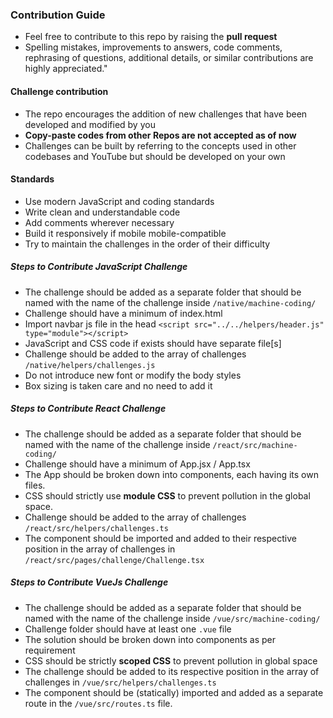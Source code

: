 ### Contribution Guide

- Feel free to contribute to this repo by raising the **pull request**
- Spelling mistakes, improvements to answers, code comments, rephrasing of questions, additional details, or similar contributions are highly appreciated."

#### Challenge contribution

- The repo encourages the addition of new challenges that have been developed and modified by you
- __Copy-paste codes from other Repos are not accepted as of now__
- Challenges can be built by referring to the concepts used in other codebases and YouTube but should be developed on your own

#### Standards

- Use modern JavaScript and coding standards
- Write clean and understandable code
- Add comments wherever necessary
- Build it responsively if mobile mobile-compatible
- Try to maintain the challenges in the order of their difficulty

##### Steps to Contribute JavaScript Challenge

- The challenge should be added as a separate folder that should be named with the name of the challenge inside `/native/machine-coding/`
- Challenge should have a minimum of index.html
- Import navbar js file in the head `<script src="../../helpers/header.js" type="module"></script>`
- JavaScript and CSS code if exists should have separate file[s]
- Challenge should be added to the array of challenges `/native/helpers/challenges.js`
- Do not introduce new font or modify the body styles
- Box sizing is taken care and no need to add it

##### Steps to Contribute React Challenge

- The challenge should be added as a separate folder that should be named with the name of the challenge inside `/react/src/machine-coding/`
- Challenge should have a minimum of App.jsx / App.tsx
- The App should be broken down into components, each having its own files.
- CSS should strictly use **module CSS** to prevent pollution in the global space.
- Challenge should be added to the array of challenges `/react/src/helpers/challenges.ts`
- The component should be imported and added to their respective position in the array of challenges in `/react/src/pages/challenge/Challenge.tsx`

##### Steps to Contribute VueJs Challenge

- The challenge should be added as a separate folder that should be named with the name of the challenge inside `/vue/src/machine-coding/`
- Challenge folder should have at least one `.vue` file
- The solution should be broken down into components as per requirement
- CSS should be strictly **scoped CSS** to prevent pollution in global space
- The challenge should be added to its respective position in the array of challenges in `/vue/src/helpers/challenges.ts`
- The component should be (statically) imported and added as a separate route in the `/vue/src/routes.ts` file.
